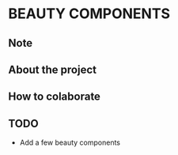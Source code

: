 # BEAUTY COMPONENTS

## Note

## About the project

## How to colaborate

## TODO
- Add a few beauty components